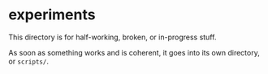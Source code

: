 # experiments

This directory is for half-working, broken, or in-progress stuff.

As soon as something works and is coherent, it goes into its own directory, or `scripts/`.
